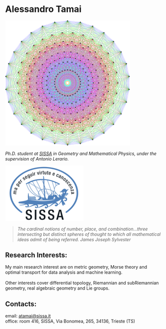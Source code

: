 
# Alessandro Tamai


<img src="https://github.com/aleetamai/aleetamai.github.io/blob/main/docs/assets/images/Lie_groups.png" width="400" />


​_Ph.D. student at [SISSA](https://www.sissa.it) in Geometry and Mathematical Physics, 
under the supervision of Antonio Lerario._

<img src="https://github.com/aleetamai/aleetamai.github.io/blob/main/docs/assets/images/sissalogo.png" width="250" />


>_The cardinal notions of number, place, and combination...three intersecting but distinct spheres of thought to which all mathematical ideas admit of being referred._
>_James Joseph Sylvester_


## Research Interests:

My main research interest are on metric geometry, Morse theory and optimal transport for data analysis and machine learning.
\
\
Other interests cover differential topology, Riemannian and subRiemannian geometry, real algebraic geometry and Lie groups.



## Contacts:

email:  atamai@sissa.it
\
office: room 416, SISSA, Via Bonomea, 265, 34136, Trieste (TS)


